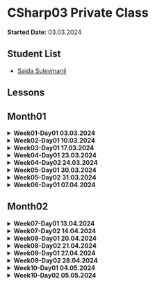 # CSharp03 Private Class

**Started Date:** 03.03.2024

## Student List
- [Saida Suleymanli](https://github.com/SaidaSuleymanli/csharp-03-homework)

## Lessons

## Month01

<details>
<summary><strong>Week01-Day01 03.03.2024</strong></summary>

### Topics
- Computer Networking Basics: Understanding Network Components
</details>

<details>
<summary><strong>Week02-Day01 10.03.2024</strong></summary>

## Week02-Day01 10.03.2024

### Topics
1. Computer Networking Basics: Understanding Network Components
2. Understanding Data Flow: Simplex, Half Duplex, and Full Duplex Communication
3. Peer-to-Peer Network
4. Client-Server Network
5. Types of Networks
    - LAN (Local Area Network)
    - MAN (Metropolitan Area Network)
    - WAN (Wide Area Network)
6. Network Topologies:
    - Bus Topology
    - Star Topology
    - Ring Topology
    - Mesh Topology
7. Networking Protocols:
    - TCP/IP
    - HTTP
    - FTP
    - SMTP
8. IP Addresses:
    - IPv4
    - IPv6
9. Network Services:
    - DNS (Domain Name System)
    - DHCP (Dynamic Host Configuration Protocol)

### Resources

1. [How Does the Internet Work?](https://cs.fyi/guide/how-does-internet-work)
2. [The Internet: A Technical Overview](https://www.vox.com/2014/6/16/18076282/the-internet)
3. [What is the Internet?](https://roadmap.sh/guides/what-is-internet)
4. [Introduction to Programming Languages](https://www.geeksforgeeks.org/introduction-to-programming-languages/)
5. [Client-Side vs Server-Side: What's the Difference?](https://medium.com/@donotapply/client-side-vs-server-side-whats-the-difference-a933341cd60e)
6. [Video: Computer Networking Basics](https://www.youtube.com/watch?v=DrI2lUXL1no)
7. [Analyze HTTP Requests and Responses with Chrome DevTools](https://egghead.io/lessons/chrome-devtools-analyze-http-requests-and-responses-with-chrome-devtools)
8. [How to Inspect HTTP Requests and Responses](https://dev.to/annoh_karlgusta/how-to-inspect-http-requests-and-responses-3nea)
</details>


<details>
<summary><strong>Week03-Day01 17.03.2024</strong></summary>

## Week03-Day01 17.03.2024

### Topics
1. Difference Between Hardware and Software
2. What is an Operating System (OS)?

### Resources

1. [Difference Between Hardware and Software](https://www.simplilearn.com/difference-between-hardware-software-article) - This article on Simplilearn discusses the fundamental distinctions between hardware and software in computing.
2. [What is an Operating System (OS)?](https://www.techtarget.com/whatis/definition/operating-system-OS) - TechTarget provides a comprehensive definition and explanation of operating systems, a crucial component of computing environments.
3. [SSD vs HDD: Which is Right for You?](https://www.crucial.com/articles/about-ssd/ssd-vs-hdd) - Crucial's article compares Solid State Drives (SSD) and Hard Disk Drives (HDD), highlighting their differences, advantages, and use cases.
4. [Local Storage vs Session Storage vs Cookie](https://www.xenonstack.com/insights/local-vs-session-storage-vs-cookie) - XenonStack offers insights into different storage mechanisms in web development, including local storage, session storage, and cookies, and their respective use cases.
</details>


<details>
<summary><strong>Week04-Day01 23.03.2024</strong></summary>

## Week04-Day01 23.03.2024

### Topics
1. Introduction to Programming Languages
2. A History of Programming Languages
3. Why Study Programming Languages?
4. Classifications of Programming Languages
5. Compilation vs. Interpretation
6. Implementation Strategies
7. Programming Environment Tools
8. An Overview of Compilation

### Resources

1. [Introduction to Programming Languages - GeeksforGeeks](https://www.geeksforgeeks.org/introduction-to-programming-languages/)
2. [Introduction to Programming Languages (PDF) - Stony Brook University](https://www3.cs.stonybrook.edu/~pfodor/courses/CSE260/_L01_Introduction_Programming_Languages.pdf)
3. [Introduction to Computer Programming Languages - LinkedIn Article](https://www.linkedin.com/pulse/introduction-computer-programming-languages-chukwuebuka-ejie-vi6mf/)
4. [Programming Language Overview - JavaTpoint](https://www.javatpoint.com/programming-language)

</details>

<details>
<summary><strong>Week04-Day02 24.03.2024</strong></summary>

## Week04-Day02 24.03.2024

### Topics
1. Introducing C# and .NET
2. What is Visual Studio?

### Resources
1. [C# Get Started](https://www.w3schools.com/cs/cs_getstarted.php)
2. [GeeksforGeeks - C# Programming Language](https://www.geeksforgeeks.org/csharp-programming-language/?ref=lbp)
3. [Dot Net Tutorials - Introduction to C# Language](https://dotnettutorials.net/lesson/introduction-to-csharp-language/)
4. [Medium - What is C# and .NET](https://medium.com/@codebob75/what-is-c-and-net-41addd28b173)
5. [Medium - What is .NET](https://medium.com/@benkaddourmed54/what-is-net-202790532234)
6. [Introduction-to-visual-studio](https://www.geeksforgeeks.org/introduction-to-visual-studio/)
7. [What is Visual Studio?](https://learn.microsoft.com/en-us/visualstudio/get-started/visual-studio-ide?view=vs-2022)
8. [Introduction to Microsoft Visual Studio - tutorial](https://www.functionx.com/csharp10/Lesson01.htm)

</details>


<details>
<summary><strong>Week05-Day01 30.03.2024</strong></summary>

## Week05-Day01 24.03.2024

### Topics
1. What is the difference between C# and .Net ?

### Resources
1. [What is the difference between C# and .Net ?](https://medium.com/@codebob75/what-is-c-and-net-41addd28b173)

</details>

<details>
<summary><strong>Week05-Day02 31.03.2024</strong></summary>

## Week05-Day02 24.03.2024

### Topics
1. What is Git? How to use GitHub?

### Resources
1. [What is Git? How to use GitHub?](https://medium.com/@parvizrovshanaliyev/git-n%C9%99dir-38604f516522)


### Homework
  1. Why are there options for different operating systems when installing any program on a laptop,
   and we install Windows, Linux or MacOS setups according to these options?
  2. Clone your own home-work repository to your laptop and try creating and pushing a console application.

</details>


<details>
<summary><strong>Week06-Day01 07.04.2024</strong></summary>

## Week06-Day01 07.04.2024

### Topics
1. Simple Read And Write With Console Application For Beginners
   - C# Output
   - C# User Input
2. C# Variables
3. C# Data Types

### Resources
1. [C# Output](https://www.w3schools.com/cs/cs_output.php)
2. [C# User Input](https://www.w3schools.com/cs/cs_user_input.php)
3. C# Variables
        - https://www.w3schools.com/cs/cs_variables.php
        - https://www.tutorialsteacher.com/csharp/csharp-variable
4. [C# Data Types](https://www.w3schools.com/cs/cs_data_types.php)


### Homework
  1. print the sum of two numbers
  2. Print the sum of two numbers received from the user.
  3. Ask the user step by step for his/her first name, last name, father's name and phone number and print it as a single line.

</details>

## Month02

<details>
<summary><strong>Week07-Day01 13.04.2024</strong></summary>

## Week07-Day01 13.04.2024

### Topics
1. Repetition of the past

</details>

<details>
<summary><strong>Week07-Day02 14.04.2024</strong></summary>

## Week07-Day02 14.04.2024

## Module 2: Data Types and Variables

### Topics
2.1 Understanding Data Types in C#
2.2 Declaring and Initializing Variables
2.3 Working with Numeric, String, and Boolean Data Types
2.4 Using Constants and Enumerations

</details>


<details>
<summary><strong>Week08-Day01 20.04.2024</strong></summary>

## Week08-Day01 20.04.2024

## Module 2: Data Types and Variables

### Topics
2.5 C# Type Casting
    - Implicit Casting
    - Explicit Casting

</details>

<details>
<summary><strong>Week08-Day02 21.04.2024</strong></summary>

## Week08-Day02 21.04.2024

## Module 2: Data Types and Variables

### Topics
2.5 C# Type Casting
    - Type Conversion Methods - Convert, Parse, TryParse

### Resources
1. [C# Type Conversion](https://www.programiz.com/csharp-programming/type-conversion)
1. [Type Casting in C#](https://dotnettutorials.net/lesson/type-casting-in-csharp/)

### Homework

### Week 08 Quiz

**Module 2: Data Types and Variables**

1. What are the two main types of C# type casting?
   - A) Implicit and Explicit
   - B) Dynamic and Static
   - C) Strong and Weak
   - D) Constant and Variable

2. When does implicit casting occur in C#?
   - A) When converting from a larger data type to a smaller data type
   - B) When converting from a smaller data type to a larger data type
   - C) When converting between different data types without loss of information
   - D) When no data type conversion is required

3. Which method is commonly used to perform explicit casting in C#?
   - A) `ToString()`
   - B) `Convert.ToInt32()`
   - C) `Parse()`
   - D) `TryParse()`

4. What is the purpose of the `Convert`, `Parse`, and `TryParse` methods in C#?
   - A) To perform implicit casting
   - B) To perform arithmetic operations
   - C) To convert between different data types
   - D) To declare and initialize variables

5. Which of the following is NOT a type of C# type casting?
   - A) Implicit Casting
   - B) Explicit Casting
   - C) Dynamic Casting
   - D) Static Casting

### Code Exercise: Temperature Conversion

**Objective:**
Write a C# program that converts temperature from Fahrenheit to Celsius using both implicit and explicit type casting.

**Scenario:**
You are developing a weather monitoring application that needs to convert temperature readings from Fahrenheit to Celsius for analysis. The temperature readings are received as `double` values in Fahrenheit.

**Instructions:**
1. Declare a variable `fahrenheitTemp` of type `double` and initialize it with a temperature value in Fahrenheit.
2. Declare another variable `celsiusTemp` of type `double`.
3. Perform an implicit type cast from `double` (Fahrenheit) to `int` (Celsius) and store the result in `celsiusTemp`.
4. Print a message indicating the original temperature in Fahrenheit and the converted temperature in Celsius, using the implicit type cast.
5. Repeat the process, but this time perform an explicit type cast and print the results.
6. Ensure that the program handles fractional temperatures accurately.

**Example Output:**
```
Original temperature in Fahrenheit: 98.6°F
Implicitly converted temperature in Celsius: 37°C

Original temperature in Fahrenheit: 75.5°F
Explicitly converted temperature in Celsius: 24°C
```

**Your Task:**
Write a C# program that fulfills the above requirements. You can use the console application template in Visual Studio or any C# compiler of your choice.

</details>

<details>
<summary><strong>Week09-Day01 27.04.2024</strong></summary>

## Week09-Day01 27.04.2024

## Module 2: Data Types and Variables

### Topics
2.5 C# Type Casting - Code Exercises
    

### Resources
1. [C# Type Conversion](https://www.programiz.com/csharp-programming/type-conversion)
1. [Type Casting in C#](https://dotnettutorials.net/lesson/type-casting-in-csharp/)
</details>

<details>
<summary><strong>Week09-Day02 28.04.2024</strong></summary>

## Week09-Day02 28.04.2024

## Module 2: Data Types, Variables, and Type Casting

### Topics

##### 2.1 Understanding C# Data Types
- 2.1.1 Value Data Types - Primitive Data Types 
        - Predefined Data Types - Char, Integer, Float, Boolean, etc.
        - User-defined Data Types - such as Enumerations, Structure, etc.
- 2.1.2 Reference Data Types
- 2.1.3 Stack and Heap Memory Allocation

##### 2.2 Variable Declaration and Initialization
- 2.2.1 Syntax for Declaring Variables
- 2.2.2 Initializing Variables

##### 2.3 Handling Numeric, String, and Boolean Data
- 2.3.1 Numeric Data Types and Operations
- 2.3.2 String Manipulation and Operations
- 2.3.3 Boolean Data and Logical Operations

##### 2.4 Application of Constants and Enumerations
- 2.4.1 Defining Constants
- 2.4.2 Enumerations and Their Usage

##### 2.5 Type Casting
- 2.5.1 Implicit Casting
   - 2.5.1.1 Converting Smaller Data Types to Larger Data Types
   - 2.5.1.2 Automatic Type Conversion
- 2.5.2 Explicit Casting
   - 2.5.2.1 Converting Larger Data Types to Smaller Data Types
   - 2.5.2.2 Manual Type Conversion
- 2.5.3 Using Convert Class
   - 2.5.3.1 Using Convert Class for Type Conversion
   - 2.5.3.2 Handling Conversion Errors


### Resources
1. [C# Variables and (Primitive) Data Types](https://www.programiz.com/csharp-programming/variables-primitive-data-types)
2. [Data Types](https://essentialcsharp.com/data-types#overview)
3. [Data Types - String](https://essentialcsharp.com/strings#strings)
4. [Stack and Heap Memory in .NET](https://dotnettutorials.net/lesson/stack-and-heap-dotnet/#:~:text=The%20memory%20allocation%20on%20the,allocated%20by%20the%20garbage%20collector.)

### Homework

### Quiz

1. What are the two main categories of data types in C#?
   - a) Value and Reference
   - b) Primitive and Non-primitive
   - c) Integer and Float
   - d) Stack and Heap

2. Which of the following is a value data type in C#?
   - a) Array
   - b) String
   - c) Integer
   - d) List

3. Which memory is used for storing value data types in C#?
   - a) Heap
   - b) Stack
   - c) Queue
   - d) Array

4. What is the syntax for declaring variables in C#?
   - a) var variableName;
   - b) type variableName;
   - c) variableName = value;
   - d) type variableName = value;

5. Which of the following is NOT a valid way to initialize a variable in C#? -> C
   - a) int x = 10;
   - b) int x;x = 10;
   - c) int x; x = new int();
   - d) int x; x = int.Parse("10");

6. What data type would you use to store text in C#?
   - a) Char
   - b) Float
   - c) Integer
   - d) String

7. Which operator is used for string concatenation in C#?
   - a) +
   - b) -
   - c) *
   - d) /

8. In C#, what is the default value for a boolean variable if not explicitly initialized?
   - a) true
   - b) false
   - c) 0
   - d) 1


### Code Exercise: Currency Conversion

**Objective:**
Write a C# program that converts an amount in one currency to another currency using both implicit and explicit type casting.

**Scenario:**
You are developing a financial application that needs to convert currency amounts from one currency to another for international transactions.
The currency exchange rates are provided as `double` values.

**Instructions:**
1. Declare a variable `amountInUSD` of type `double` and initialize it with an amount in US dollars.
2. Declare another variable `exchangeRate` of type `double` and initialize it with the exchange rate from US dollars to another currency (e.g., Euro).
3. Declare a variable `amountInEuro` of type `double`.
4. Perform an implicit type cast from `double` (US dollars) to `int` (Euro) and store the result in `amountInEuro`.
5. Print a message indicating the original amount in US dollars and the converted amount in Euro, using the implicit type cast.
6. Repeat the process, but this time perform an explicit type cast and print the results.
7. Ensure that the program handles fractional amounts accurately.

**Example Output:**
```
Original amount in US dollars: $100.50
Implicitly converted amount in Euro: €88

Original amount in US dollars: $100.50
Explicitly converted amount in Euro: €88.16
```
</details>

<details>
<summary><strong>Week10-Day01 04.05.2024</strong></summary>

## Week10-Day01 04.05.2024

## -----------------------

</details>

<details>
<summary><strong>Week10-Day02 05.05.2024</strong></summary>

## Week10-Day02 05.05.2024

## Module 3: More with Data Types , Operators , Math, String Operations

### Topics

##### 3.1 More with Data Types
          - Value Types
          - Reference Types
##### 3.2 Operators
          - Arithmetic Operators
          - Assignment Operators
          - Logical Operators
          - Comparison Operators

##### 3.3 Math Operations
		  - Math.Max
		  - Math.Min
		  - Math.Sqrt
		  - Math.Abs
		  - Math.Round

##### 3.4 String Operations
		  - String Concatenation
		  - String Interpolation
		  - String Methods

### Resources
1. [More with Data Types](https://essentialcsharp.com/more-with-data-types#overview)
2. [Operators](https://www.w3schools.com/cs/cs_operators.php)
3. [Math Operations](https://www.w3schools.com/cs/cs_math.php)
4. [String Operations](https://www.w3schools.com/cs/cs_strings.php)

### Homework

### Quiz :

1. What are the two main categories of data types in C#?
   - A) Value Types and Reference Types
   - B) Primitive Types and Derived Types
   - C) Integer Types and Floating-Point Types
   - D) String Types and Array Types

2. Which of the following is an example of a reference type in C#?
   - A) int
   - B) double
   - C) string
   - D) object

3. What is the result of the following expression in C#: `10 / 3`?
   - A) 3.3333
   - B) 3
   - C) 3.0
   - D) 4

4. Which operator is used for checking equality in C#?
   - A) ==
   - B) =
   - C) !=
   - D) ===

5. Which Math method can be used to find the square root of a number in C#?
   - A) Math.Pow
   - B) Math.Sqrt
   - C) Math.Abs
   - D) Math.Round

6. What does the following expression evaluate to in C#: `"hello" + "world"`?
   - A) "helloworld"
   - B) "hello world"
   - C) "hello+world"
   - D) Error

7. Which of the following is NOT a string method in C#?
   - A) ToUpper()
   - B) Substring()
   - C) Split()
   - D) TrimLeft()

8. Which operator is used for logical AND in C#?
   - A) &&
   - B) ||
   - C) !
   - D) &

9. What does the Math.Round() method do in C#?
   - A) Returns the nearest integer that is greater than or equal to the specified double-precision floating-point number
   - B) Returns the absolute value of a specified number
   - C) Returns the largest of two numbers
   - D) Rounds a decimal value to the nearest integer

10. Which of the following is NOT a comparison operator in C#?
    - A) ==
    - B) !=
    - C) <=
    - D) :=

11. What is the result of the following expression in C#: `5 * (3 + 2)`?
    - A) 15
    - B) 25
    - C) 10
    - D) 5

12. Which assignment operator is used to add and assign in C#?
    - A) +=
    - B) -=
    - C) *=
    - D) /=

13. What is the result of the following expression in C#: `Math.Abs(-7)`?
    - A) -7
    - B) 7
    - C) 0
    - D) Error

14. Which string method is used to find the position of a specified value within a string in C#?
    - A) IndexOf()
    - B) Contains()
    - C) Replace()
    - D) Concat()

15. What is the output of the following code snippet in C#?
    ```csharp
    string word = "hello";
    int length = word.Length;
    Console.WriteLine($"The length of the word \"{word}\" is {length}");
    ```
    -   A) The length of the word "hello" is 6
    -   B) The length of the word "hello" is 5
    -   C) The length of the word "hello" is 4
    -   D) Error



### Code Exercise: 

### 3.1 More with Data Types

#### Value Types
- **Instructions:** Declare and initialize variables of various value types such as int, double, char, and bool.
-   Print out their values to the console.
  
- **Expected Output:**
  ```
  int age = 25;
  double height = 5.11;
  char grade = 'A';
  bool isStudent = true;
  ```

### 3.2 Operators

#### Arithmetic Operators
- **Instructions:** Take two numbers as input from the user and perform addition, subtraction, multiplication, and division operations on them. Print out the results.
  
- **Expected Output:**
  ```
  Enter the first number: 10
  Enter the second number: 5
  Sum: 15
  Difference: 5
  Product: 50
  Quotient: 2
  ```

#### Assignment Operators
- **Instructions:** Increment a variable using both pre-increment and post-increment operators. Print out the results.
  
- **Expected Output:**
  ```
  Initial value: 5
  Pre-incremented value: 6
  Post-incremented value: 6
  ```

#### Logical Operators
- **Instructions:** Check whether a given number is within the range of 10 and 20 using logical operators.
  
- **Expected Output:**
  ```
  Enter a number: 15
  Is the number within the range of 10 and 20? true
  ```

#### Comparison Operators
- **Instructions:** Compare two strings and print out whether they are equal or not.
  
- **Expected Output:**
  ```
  Enter the first string: hello
  Enter the second string: Hello
  Are the strings equal? False
  ```

### 3.3 Math Operations

#### Math.Max
- **Instructions:** Take three numbers as input and find the maximum among them using `Math.Max`.
  
- **Expected Output:**
  ```
  Enter the first number: 10
  Enter the second number: 20
  Enter the third number: 15
  Maximum: 20
  ```

#### Math.Min
- **Instructions:** Take an array of numbers as input and find the minimum among them using `Math.Min`.
  
- **Expected Output:**
  ```
  Enter the numbers separated by spaces: 5 10 3 8 1
  Minimum: 1
  ```

#### Math.Sqrt
- **Instructions:** Calculate the square root of a given number using `Math.Sqrt`.
  
- **Expected Output:**
  ```
  Enter a number: 25
  Square root: 5
  ```

#### Math.Abs
- **Instructions:** Take a negative number as input and return its absolute value using `Math.Abs`.
  
- **Expected Output:**
  ```
  Enter a negative number: -7
  Absolute value: 7
  ```

#### Math.Round
- **Instructions:** Round a decimal number to the nearest integer using `Math.Round`.
  
- **Expected Output:**
  ```
  Enter a decimal number: 25.7
  Rounded value: 26
  ```

### 3.4 String Operations

#### String Concatenation
- **Instructions:** Concatenate two strings entered by the user and print out the result.
  
- **Expected Output:**
  ```
  Enter the first string: Hello
  Enter the second string: World
  Concatenated string: HelloWorld
  ```

#### String Interpolation
- **Instructions:** Take user input for name and age and print out a message using string interpolation.
  
- **Expected Output:**
  ```
  Enter your name: Alice
  Enter your age: 30
  Hello, Alice! You are 30 years old.
  ```

#### String Methods
- **Instructions:** Demonstrate the usage of string methods such as 
- `ToUpper()`, `ToLower()`, `Substring()`, and `IndexOf()` on a given string.
  
- **Expected Output:**
  ```
  Enter a string: Hello, World!
  Uppercase: HELLO, WORLD!
  Lowercase: hello, world!
  Substring (2, 5): llo,
  Index of 'W': 7
  ```

</details>

